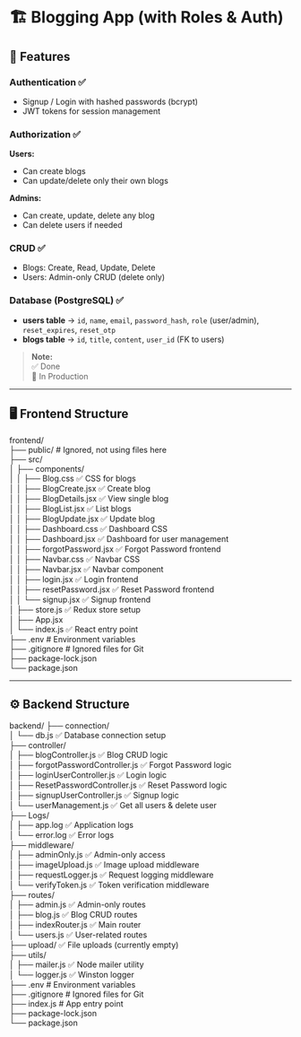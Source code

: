 # 🏗️ Blogging App (with Roles & Auth)

## 🔑 Features

### Authentication ✅
- Signup / Login with hashed passwords (bcrypt)  
- JWT tokens for session management  

### Authorization ✅

**Users:**  
- Can create blogs  
- Can update/delete only their own blogs  

**Admins:**  
- Can create, update, delete any blog  
- Can delete users if needed  

### CRUD ✅
- Blogs: Create, Read, Update, Delete  
- Users: Admin-only CRUD (delete only)  

### Database (PostgreSQL) ✅
- **users table** → `id`, `name`, `email`, `password_hash`, `role` (user/admin), `reset_expires`, `reset_otp`  
- **blogs table** → `id`, `title`, `content`, `user_id` (FK to users)  

> **Note:**  
> ✅ Done  
> 🔄 In Production  

---

## 🖥️ Frontend Structure  

 
frontend/  
├── public/ # Ignored, not using files here  
├── src/  
│ ├── components/  
│ │ ├── Blog.css ✅ CSS for blogs  
│ │ ├── BlogCreate.jsx ✅ Create blog  
│ │ ├── BlogDetails.jsx ✅ View single blog  
│ │ ├── BlogList.jsx ✅ List blogs  
│ │ ├── BlogUpdate.jsx ✅ Update blog  
│ │ ├── Dashboard.css ✅ Dashboard CSS  
│ │ ├── Dashboard.jsx ✅ Dashboard for user management  
│ │ ├── forgotPassword.jsx ✅ Forgot Password frontend  
│ │ ├── Navbar.css ✅ Navbar CSS  
│ │ ├── Navbar.jsx ✅ Navbar component  
│ │ ├── login.jsx ✅ Login frontend  
│ │ ├── resetPassword.jsx ✅ Reset Password frontend  
│ │ └── signup.jsx ✅ Signup frontend  
│ ├── store.js ✅ Redux store setup  
│ ├── App.jsx  
│ └── index.js ✅ React entry point  
├── .env # Environment variables  
├── .gitignore # Ignored files for Git  
├── package-lock.json  
└── package.json  


---

## ⚙️ Backend Structure  

backend/
├── connection/  
│ └── db.js ✅ Database connection setup  
├── controller/  
│ ├── blogController.js ✅ Blog CRUD logic  
│ ├── forgotPasswordController.js ✅ Forgot Password logic  
│ ├── loginUserController.js ✅ Login logic  
│ ├── ResetPasswordController.js ✅ Reset Password logic  
│ ├── signupUserController.js ✅ Signup logic  
│ └── userManagement.js ✅ Get all users & delete user  
├── Logs/  
│ ├── app.log ✅ Application logs  
│ └── error.log ✅ Error logs    
├── middleware/  
│ ├── adminOnly.js ✅ Admin-only access  
│ ├── imageUpload.js ✅ Image upload middleware  
│ ├── requestLogger.js ✅ Request logging middleware   
│ └── verifyToken.js ✅ Token verification middleware  
├── routes/   
│ ├── admin.js ✅ Admin-only routes  
│ ├── blog.js ✅ Blog CRUD routes  
│ ├── indexRouter.js ✅ Main router  
│ └── users.js ✅ User-related routes  
├── upload/ ✅ File uploads (currently empty)  
├── utils/  
│ ├── mailer.js ✅ Node mailer utility  
│ └── logger.js ✅ Winston logger    
├── .env # Environment variables  
├── .gitignore # Ignored files for Git  
├── index.js # App entry point  
├── package-lock.json   
└── package.json  